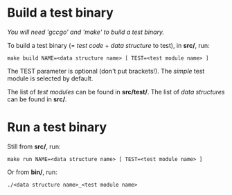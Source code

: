 # Build a test binary

*You will need 'gccgo' and 'make' to build a test binary.*

To build a test binary (= *test code* + *data structure* to test), in **src/**, run:

    make build NAME=<data structure name> [ TEST=<test module name> ]

The TEST parameter is optional (don't put brackets!).
The *simple* test module is selected by default.

The list of *test modules* can be found in **src/test/**.
The list of *data structures* can be found in **src/**.

# Run a test binary

Still from **src/**, run:

    make run NAME=<data structure name> [ TEST=<test module name> ]

Or from **bin/**, run:

    ./<data structure name>_<test module name>
